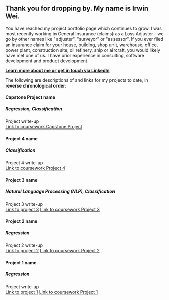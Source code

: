 ## Thank you for dropping by. My name is Irwin Wei.

You have reached my project portfolio page which continues to grow. I was most recently working in General Insurance (claims) as a Loss Adjuster - we go by other names like "adjuster", "surveyor" or "assessor". If you ever filed an insurance claim for your house, building, shop unit, warehouse, office, power plant, construction site, oil refinery, ship or aircraft, you would likely have met one of us. I have prior experience in consulting, software development and product development.

<a style="font-weight:bold" href="https://www.linkedin.com/in/irwinwei" target="_blank">Learn more about me or get in touch via LinkedIn</a>

The following are descriptions of and links for my projects to date, in **reverse chronological order**:

#### Capstone Project name
##### Regression, Classification

Project write-up<br>
<a href="https://www.github.com/irwinwei73/GA-DSI-Capstone" target="_blank">Link to coursework Capstone Project</a>

#### Project 4 name
##### Classification

Project 4 write-up<br>
<a href="https://www.github.com/irwinwei73/GA-DSI-Project-04" target="_blank">Link to coursework Project 4</a>

#### Project 3 name
##### Natural Language Processing (NLP), Classification

Project 3 write-up<br>
[Link to project 3](https://www.github.com/irwinwei73/GA-DSI-Project-03)
<a href="https://www.github.com/irwinwei73/GA-DSI-Project-03" target="_blank">Link to coursework Project 3</a>

#### Project 2 name
##### Regression

Project 2 write-up<br>
[Link to project 2](https://www.github.com/irwinwei73/GA-DSI-Project-02)
<a href="https://www.github.com/irwinwei73/GA-DSI-Project-02" target="_blank">Link to coursework Project 2</a>

#### Project 1 name
##### Regression

Project write-up<br>
[Link to project 1](https://www.github.com/irwinwei73/GA-DSI-Project-01)
<a href="https://www.github.com/irwinwei73/GA-DSI-Project-01" target="_blank">Link to coursework Project 1</a>

